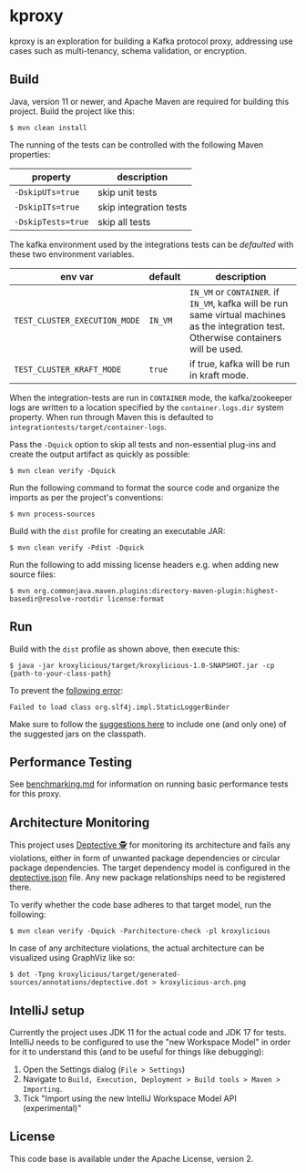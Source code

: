 # kproxy

kproxy is an exploration for building a Kafka protocol proxy,
addressing use cases such as multi-tenancy, schema validation, or encryption.

## Build

Java, version 11 or newer, and Apache Maven are required for building this project.
Build the project like this:

```
$ mvn clean install
```

The running of the tests can be controlled with the following Maven properties:

| property           | description            |
|--------------------|------------------------|
| `-DskipUTs=true`   | skip unit tests        |
| `-DskipITs=true`   | skip integration tests |
| `-DskipTests=true` | skip all tests         |

The kafka environment used by the integrations tests can be _defaulted_ with these two environment variables.

| env var                       | default | description                                                                                                                             |
|-------------------------------|---------|-----------------------------------------------------------------------------------------------------------------------------------------|
| `TEST_CLUSTER_EXECUTION_MODE` | `IN_VM` | `IN_VM` or `CONTAINER`. if `IN_VM`, kafka will be run same virtual machines as the integration test. Otherwise containers will be used. |
| `TEST_CLUSTER_KRAFT_MODE`     | `true`  | if true, kafka will be run in kraft mode.                                                                                               |

When the integration-tests are run in `CONTAINER` mode, the kafka/zookeeper logs are written to a location specified by
the `container.logs.dir`  system property. When run through Maven this is defaulted to `integrationtests/target/container-logs`.

Pass the `-Dquick` option to skip all tests and non-essential plug-ins and create the output artifact as quickly as possible:

```
$ mvn clean verify -Dquick
```

Run the following command to format the source code and organize the imports as per the project's conventions:

```
$ mvn process-sources
```

Build with the `dist` profile for creating an executable JAR:

```
$ mvn clean verify -Pdist -Dquick
```

Run the following to add missing license headers e.g. when adding new source files:

```
$ mvn org.commonjava.maven.plugins:directory-maven-plugin:highest-basedir@resolve-rootdir license:format
```

## Run

Build with the `dist` profile as shown above, then execute this:

```
$ java -jar kroxylicious/target/kroxylicious-1.0-SNAPSHOT.jar -cp {path-to-your-class-path}
```

To prevent the [following error](https://www.slf4j.org/codes.html#StaticLoggerBinder):

```
Failed to load class org.slf4j.impl.StaticLoggerBinder
```

Make sure to follow the [suggestions here](https://www.slf4j.org/codes.html#StaticLoggerBinder) to include one (and only one) of the suggested jars on the classpath.

## Performance Testing

See [benchmarking.md](benchmarking.md) for information on running basic performance tests for this proxy.

## Architecture Monitoring

This project uses [Deptective 🕵](https://github.com/moditect/deptective/) for monitoring its architecture and fails any violations,
either in form of unwanted package dependencies or circular package dependencies.
The target dependency model is configured in the [deptective.json](kroxylicious/src/main/resources/META-INF/deptective.json) file.
Any new package relationships need to be registered there.

To verify whether the code base adheres to that target model, run the following:

```
$ mvn clean verify -Dquick -Parchitecture-check -pl kroxylicious
```

In case of any architecture violations, the actual architecture can be visualized using GraphViz like so:

```
$ dot -Tpng kroxylicious/target/generated-sources/annotations/deptective.dot > kroxylicious-arch.png
```

## IntelliJ setup

Currently the project uses JDK 11 for the actual code and JDK 17 for tests. 
IntelliJ needs to be configured to use the "new Workspace Model" in order for it to understand this
(and to be useful for things like debugging):

1. Open the Settings dialog (`File > Settings`)
2. Navigate to `Build, Execution, Deployment > Build tools > Maven > Importing`.
3. Tick "Import using the new IntelliJ Workspace Model API (experimental)" 

## License

This code base is available under the Apache License, version 2.
